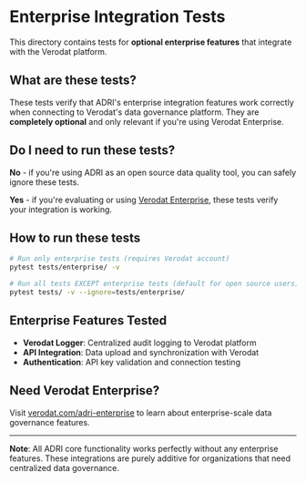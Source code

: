 # Enterprise Integration Tests

This directory contains tests for **optional enterprise features** that integrate with the Verodat platform.

## What are these tests?

These tests verify that ADRI's enterprise integration features work correctly when connecting to Verodat's data governance platform. They are **completely optional** and only relevant if you're using Verodat Enterprise.

## Do I need to run these tests?

**No** - if you're using ADRI as an open source data quality tool, you can safely ignore these tests.

**Yes** - if you're evaluating or using [Verodat Enterprise](https://verodat.com/adri-enterprise), these tests verify your integration is working.

## How to run these tests

```bash
# Run only enterprise tests (requires Verodat account)
pytest tests/enterprise/ -v

# Run all tests EXCEPT enterprise tests (default for open source users)
pytest tests/ -v --ignore=tests/enterprise/
```

## Enterprise Features Tested

- **Verodat Logger**: Centralized audit logging to Verodat platform
- **API Integration**: Data upload and synchronization with Verodat
- **Authentication**: API key validation and connection testing

## Need Verodat Enterprise?

Visit [verodat.com/adri-enterprise](https://verodat.com/adri-enterprise) to learn about enterprise-scale data governance features.

---

**Note**: All ADRI core functionality works perfectly without any enterprise features. These integrations are purely additive for organizations that need centralized data governance.
